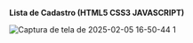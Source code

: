 **Lista de Cadastro (HTML5 CSS3 JAVASCRIPT)**

![Captura de tela de 2025-02-05 16-50-44 1](https://github.com/user-attachments/assets/12e8c281-fd4b-46a6-b50c-e89eaf6fb6ee)

